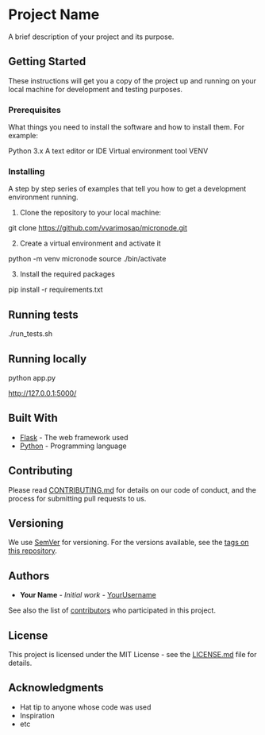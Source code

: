 # Project Name

A brief description of your project and its purpose.

## Getting Started

These instructions will get you a copy of the project up and running on your local machine for development and testing purposes.

### Prerequisites

What things you need to install the software and how to install them. For example:

Python 3.x
A text editor or IDE
Virtual environment tool VENV


### Installing

A step by step series of examples that tell you how to get a development environment running.

1. Clone the repository to your local machine:

git clone https://github.com/vvarimosap/micronode.git


2. Create a virtual environment and activate it

python -m venv micronode
source ./bin/activate


3. Install the required packages

pip install -r requirements.txt

## Running tests

./run_tests.sh

## Running locally

python app.py 

http://127.0.0.1:5000/

## Built With

* [Flask](http://flask.pocoo.org/) - The web framework used
* [Python](https://www.python.org/) - Programming language

## Contributing

Please read [CONTRIBUTING.md](https://gist.github.com/PurpleBooth/b24679402957c63ec426) for details on our code of conduct, and the process for submitting pull requests to us.

## Versioning

We use [SemVer](http://semver.org/) for versioning. For the versions available, see the [tags on this repository](https://github.com/yourusername/repo/tags).

## Authors

* **Your Name** - *Initial work* - [YourUsername](https://github.com/yourusername)

See also the list of [contributors](https://github.com/yourusername/repo/contributors) who participated in this project.

## License

This project is licensed under the MIT License - see the [LICENSE.md](LICENSE.md) file for details.

## Acknowledgments

* Hat tip to anyone whose code was used
* Inspiration
* etc
